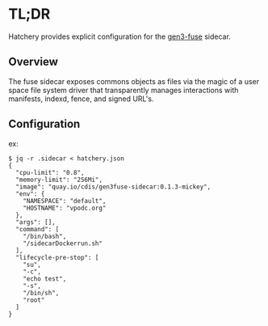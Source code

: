 # TL;DR

Hatchery provides explicit configuration for the
[gen3-fuse](https://github.com/uc-cdis/gen3-fuse/) sidecar.

## Overview

The fuse sidecar exposes commons objects as files via the magic of a user space file system driver that transparently manages interactions with manifests, indexd, fence, and signed URL's.

## Configuration

ex:
```
$ jq -r .sidecar < hatchery.json 
{
  "cpu-limit": "0.8",
  "memory-limit": "256Mi",
  "image": "quay.io/cdis/gen3fuse-sidecar:0.1.3-mickey",
  "env": {
    "NAMESPACE": "default",
    "HOSTNAME": "vpodc.org"
  },
  "args": [],
  "command": [
    "/bin/bash",
    "/sidecarDockerrun.sh"
  ],
  "lifecycle-pre-stop": [
    "su",
    "-c",
    "echo test",
    "-s",
    "/bin/sh",
    "root"
  ]
}

```
